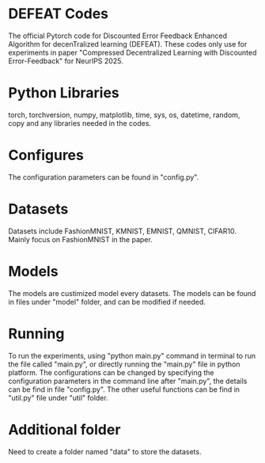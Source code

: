 # DEFEAT Codes
The official Pytorch code for Discounted Error Feedback Enhanced Algorithm for decenTralized learning (DEFEAT). These codes only use for experiments in paper "Compressed Decentralized Learning with Discounted Error-Feedback" for NeurIPS 2025.

# Python Libraries
torch, torchversion, numpy, matplotlib, time, sys, os, datetime, random, copy and any libraries needed in the codes.

# Configures
The configuration parameters can be found in "config.py".

# Datasets
Datasets include FashionMNIST, KMNIST, EMNIST, QMNIST, CIFAR10. Mainly focus on FashionMNIST in the paper.

# Models
The models are custimized model every datasets. The models can be found in files under "model" folder, and can be modified if needed.

# Running
To run the experiments, using "python main.py" command in terminal to run the file called "main.py", or directly running the "main.py" file in python platform. The configurations can be changed by specifying the configuration parameters in the command line after "main.py", the details can be find in file "config.py". The other useful functions can be find in "util.py" file under "util" folder.

# Additional folder
Need to create a folder named "data" to store the datasets.
